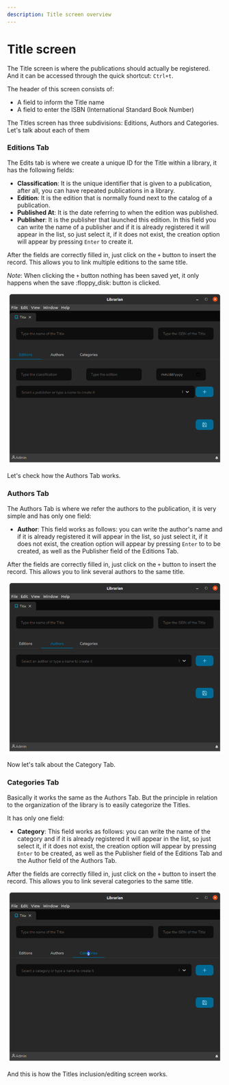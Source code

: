 ```yaml
---
description: Title screen overview
---
```


# Title screen

The Title screen is where the publications should actually be registered. And it can be accessed through the quick shortcut: `Ctrl+t`.

The header of this screen consists of:

* A field to inform the Title name
* A field to enter the ISBN (International Standard Book Number)

The Titles screen has three subdivisions: Editions, Authors and Categories. Let's talk about each of them

### Editions Tab

The Edits tab is where we create a unique ID for the Title within a library, it has the following fields:

* **Classification**: It is the unique identifier that is given to a publication, after all, you can have repeated publications in a library.
* **Edition**: It is the edition that is normally found next to the catalog of a publication.
* **Published At**: It is the date referring to when the edition was published.
* **Publisher**: It is the publisher that launched this edition. In this field you can write the name of a publisher and if it is already registered it will appear in the list, so just select it, if it does not exist, the creation option will appear by pressing `Enter` to create it.

After the fields are correctly filled in, just click on the `+` button to insert the record. This allows you to link multiple editions to the same title.



_Note_: When clicking the `+` button nothing has been saved yet, it only happens when the save :floppy\_disk: button is clicked.

![Titles Screen with Editions Tab](../.gitbook/assets/librarian-title-edition.png)

Let's check how the Authors Tab works.

### Authors Tab

The Authors Tab is where we refer the authors to the publication, it is very simple and has only one field:

* **Author**: This field works as follows: you can write the author's name and if it is already registered it will appear in the list, so just select it, if it does not exist, the creation option will appear by pressing `Enter` to to be created, as well as the Publisher field of the Editions Tab.

After the fields are correctly filled in, just click on the `+` button to insert the record. This allows you to link several authors to the same title.

![Titles Screen with Authors Tab](../.gitbook/assets/librarian-title-authors.png)

Now let's talk about the Category Tab.

### Categories Tab

Basically it works the same as the Authors Tab. But the principle in relation to the organization of the library is to easily categorize the Titles.

It has only one field:

* **Category**: This field works as follows: you can write the name of the category and if it is already registered it will appear in the list, so just select it, if it does not exist, the creation option will appear by pressing `Enter` to be created, as well as the Publisher field of the Editions Tab and the Author field of the Authors Tab.

After the fields are correctly filled in, just click on the `+` button to insert the record. This allows you to link several categories to the same title.

![Title Screen with Category Tab](../.gitbook/assets/librarian-title-categories.png)

And this is how the Titles inclusion/editing screen works.
